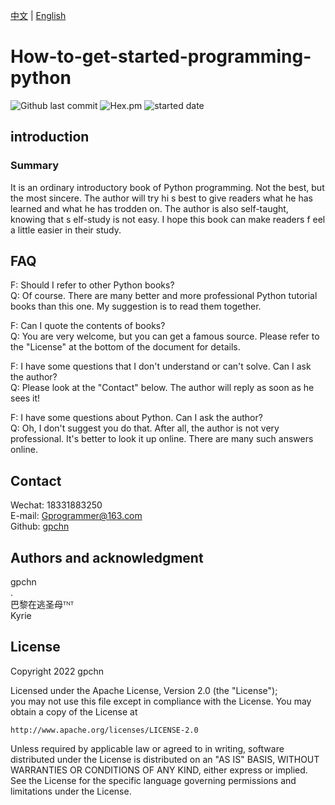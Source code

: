 [中文](https://github.com/gpchn/How-to-get-started-programming-python/blob/main/README_zh.md) | [English](https://github.com/gpchn/How-to-get-started-programming-python/blob/main/README.md) 

# How-to-get-started-programming-python

![Github last commit](https://img.shields.io/github/last-commit/gpchn/How-to-get-started-programming-python)
![Hex.pm](https://img.shields.io/hexpm/l/plug)
![started date](https://img.shields.io/badge/started%20date-2022%2007%2010-brightgreen)

## introduction

### Summary
It is an ordinary introductory book of Python programming. 
Not the best, but the most sincere. The author will try hi
s best to give readers what he has learned and what he has 
trodden on. The author is also self-taught, knowing that s
elf-study is not easy. I hope this book can make readers f
eel a little easier in their study.

## FAQ
F: Should I refer to other Python books?  
Q: Of course. There are many better and more professional Python tutorial books than this one. My suggestion is to read them together.
  
F: Can I quote the contents of books?  
Q: You are very welcome, but you can get a famous source. Please refer to the "License" at the bottom of the document for details.
  
F: I have some questions that I don't understand or can't solve. Can I ask the author?  
Q: Please look at the "Contact" below. The author will reply as soon as he sees it!
  
F: I have some questions about Python. Can I ask the author?  
Q: Oh, I don't suggest you do that. After all, the author is not very professional. It's better to look it up online. There are many such answers online.

## Contact
Wechat: 18331883250  
E-mail: Gprogrammer@163.com  
Github: [gpchn](https://github.com/gpchn/)

## Authors and acknowledgment
gpchn  
.  
巴黎在逃圣母ᵀᴺᵀ  
Kyrie

## License
Copyright 2022 gpchn  
  
Licensed under the Apache License, Version 2.0 (the "License");  
you may not use this file except in compliance with the License.
You may obtain a copy of the License at  
  
    http://www.apache.org/licenses/LICENSE-2.0  
  
Unless required by applicable law or agreed to in writing, software
distributed under the License is distributed on an "AS IS" BASIS,
WITHOUT WARRANTIES OR CONDITIONS OF ANY KIND, either express or implied.
See the License for the specific language governing permissions and
limitations under the License.  

